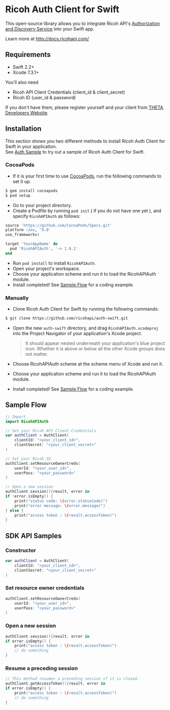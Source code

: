 # Ricoh Auth Client for Swift

This open-source library allows you to integrate Ricoh API's [Authorization and Discovery Service](http://docs.ricohapi.com/docs/authorization-and-discovery-service/) into your Swift app.

Learn more at http://docs.ricohapi.com/

## Requirements

* Swift 2.2+
* Xcode 7.3.1+

You'll also need

* Ricoh API Client Credentials (client_id & client_secret)
* Ricoh ID (user_id & password)

If you don't have them, please register yourself and your client from [THETA Developers Website](http://contest.theta360.com/).

## Installation
This section shows you two different methods to install Ricoh Auth Client for Swift in your application.  
See [Auth Sample](https://github.com/ricohapi/auth-swift/tree/master/Sample/RicohAPIAuthSample#auth-sample) to try out a sample of Ricoh Auth Client for Swift.

### CocoaPods
* If it is your first time to use [CocoaPods](https://cocoapods.org/), run the following commands to set it up.
```sh
$ gem install cocoapods
$ pod setup
```

* Go to your project directory.
* Create a Podfile by running `pod init` ( if you do not have one yet ), and specify `RicohAPIAuth` as follows:
```ruby
source 'https://github.com/CocoaPods/Specs.git'
platform :ios, '9.0'
use_frameworks!

target 'YourAppName' do
  pod 'RicohAPIAuth', '~> 1.0.1'
end
```
* Run `pod install` to install `RicohAPIAuth`.
* Open your project's workspace.
* Choose your application scheme and run it to load the RicohAPIAuth module.
* Install completed! See [Sample Flow](https://github.com/ricohapi/auth-swift#sample-flow) for a coding example.

### Manually
* Clone Ricoh Auth Client for Swift by running the following commands:
```sh
$ git clone https://github.com/ricohapi/auth-swift.git
```
* Open the new `auth-swift` directory, and drag `RicohAPIAuth.xcodeproj` into the Project Navigator of your application's Xcode project.

    > It should appear nested underneath your application's blue project icon.
    > Whether it is above or below all the other Xcode groups does not matter.

* Choose RicohAPIAuth scheme at the scheme menu of Xcode and run it.
* Choose your application scheme and run it to load the RicohAPIAuth module.
* Install completed! See [Sample Flow](https://github.com/ricohapi/auth-swift#sample-flow) for a coding example.

## Sample Flow

```swift
// Import
import RicohAPIAuth

// Set your Ricoh API Client Credentials
var authClient = AuthClient(
    clientId: "<your_client_id>",
    clientSecret: "<your_client_secret>"
)

// Set your Ricoh ID
authClient.setResourceOwnerCreds(
    userId: "<your_user_id>",
    userPass: "<your_password>"
)

// Open a new session
authClient.session(){result, error in
if !error.isEmpty() {
    print("status code: \(error.statusCode)")
    print("error message: \(error.message)")
} else {
    print("access token : \(result.accessToken)")
}
```

## SDK API Samples

### Constructor
```swift
var authClient = AuthClient(
    clientId: "<your_client_id>",
    clientSecret: "<your_client_secret>"
)
```

### Set resource owner credentials
```swift
authClient.setResourceOwnerCreds(
    userId: "<your_user_id>",
    userPass: "<your_password>"
)
```

### Open a new session
```swift
authClient.session(){result, error in
if error.isEmpty() {
    print("access token : \(result.accessToken)")
    // do something
}
```

### Resume a preceding session
```swift
// This method resumes a preceding session if it is closed.
authClient.getAccessToken(){result, error in
if error.isEmpty() {
    print("access token : \(result.accessToken)")
    // do something
}
```
